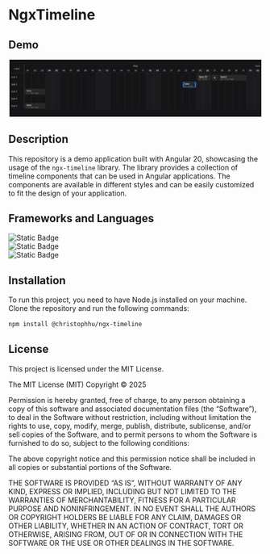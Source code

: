 # NgxTimeline

## Demo
<p align="center">
  <a href="https://christophhu.github.io/ngx-timeline"><img src="https://github.com/ChristophHu/ChristophHu/blob/main/assets/img/ngx-timeline.png" width="500" alt="image" /></a>
</p>

## Description
This repository is a demo application built with Angular 20, showcasing the usage of the `ngx-timeline` library. The library provides a collection of timeline components that can be used in Angular applications. The components are available in different styles and can be easily customized to fit the design of your application.

## Frameworks and Languages
<p align="left">
  <img alt="Static Badge" src="https://img.shields.io/badge/20.3.0-000000?style=for-the-badge&logo=angular&logoColor=white&label=Angular&labelColor=000000"><br>
  <img alt="Static Badge" src="https://img.shields.io/badge/4.1.16-000000?style=for-the-badge&logo=tailwindcss&logoColor=white&label=Tailwind&labelColor=06B6D4&color=000000"><br>
  <img alt="Static Badge" src="https://img.shields.io/badge/5.9.2-000000?style=for-the-badge&logo=typescript&logoColor=white&label=Typescript&labelColor=007ACC&color=000000">
</p>

## Installation
To run this project, you need to have Node.js installed on your machine. Clone the repository and run the following commands:

```bash
npm install @christophhu/ngx-timeline
```

## License
This project is licensed under the MIT License.

The MIT License (MIT)
Copyright © 2025 <copyright holders>

Permission is hereby granted, free of charge, to any person obtaining a copy of this software and associated documentation files (the “Software”), to deal in the Software without restriction, including without limitation the rights to use, copy, modify, merge, publish, distribute, sublicense, and/or sell copies of the Software, and to permit persons to whom the Software is furnished to do so, subject to the following conditions:

The above copyright notice and this permission notice shall be included in all copies or substantial portions of the Software.

THE SOFTWARE IS PROVIDED “AS IS”, WITHOUT WARRANTY OF ANY KIND, EXPRESS OR IMPLIED, INCLUDING BUT NOT LIMITED TO THE WARRANTIES OF MERCHANTABILITY, FITNESS FOR A PARTICULAR PURPOSE AND NONINFRINGEMENT. IN NO EVENT SHALL THE AUTHORS OR COPYRIGHT HOLDERS BE LIABLE FOR ANY CLAIM, DAMAGES OR OTHER LIABILITY, WHETHER IN AN ACTION OF CONTRACT, TORT OR OTHERWISE, ARISING FROM, OUT OF OR IN CONNECTION WITH THE SOFTWARE OR THE USE OR OTHER DEALINGS IN THE SOFTWARE.
